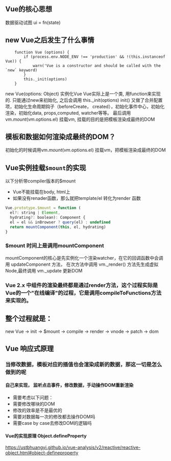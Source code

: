 ## Vue的核心思想
数据驱动试图 ui = fn(state)

## new Vue之后发生了什么事情
```
	function Vue (options) {
		if (process.env.NODE_ENV !== 'production' && !(this.instanceof Vue)) {
			warn('Vue is a constructor and should be called with the `new` keyword)
		}
		this._init(options)
	}

```
new Vue(options: Object) 实例化Vue
Vue实际上是一个类, 用function来实现的. 只能通过new来初始化, 之后会调用 this._init(options)
init() 又做了合并配置项，初始化生命周期钩子（beforeCreate， created），初始化事件中心，初始化渲染，初始化data, props,computed, watcher等等。 最后调用vm.$mount(vm.$options.el) 挂载vm, 挂载的目的是把模板渲染成最终的DOM



## 模板和数据如何渲染成最终的DOM？

初始化的时候调用vm.$mount(vm.$options.el) 挂载vm，把模板渲染成最终的DOM

## Vue实例挂载`$mount`的实现
以下分析带compiler版本的$mount
- Vue不能挂载在body, html上
- 如果没有renader函数，那么就把template/el 转化为render 函数

```js
Vue.prototype.$mount = function (
  el?: string | Element,
  hydrating?: boolean): Component {
  el = el && inBrowser ? query(el) : undefined
  return mountComponent(this, el, hydrating)
}

```
### $mount 时间上是调用mountComponent
mountComponent的核心是先实例化一个渲染watcher，在它的回调函数中会调用 updateComponent 方法， 在次方法中调用 vm._render() 方法先生成虚拟Node,最终调用 vm._update 更新DOM

### Vue 2.x  中组件的渲染最终都是通过render方法，这个过程实际是Vue的一个"在线编译"的过程，它是调用compileToFunctions方法来实现的。

## 整个过程就是：
new Vue -> init -> $mount -> compile -> render -> vnode -> patch -> dom


## Vue 响应式原理

### 当修改数据，模板对应的插值也会渲染成新的数据，那这一切是怎么做到的呢
#### 自己来实现， 监听点击事件，修改数据，手动操作DOM重新渲染
- 需要考虑以下问题：
- 需要修改哪块的DOM
- 修改的效率是不是最优的
- 需要对数据每一次的修改都去操作DOM吗
- 需要case by case去修改DOM的逻辑吗

#### Vue的实现原理 Object.defineProperty



https://ustbhuangyi.github.io/vue-analysis/v2/reactive/reactive-object.html#object-defineproperty

